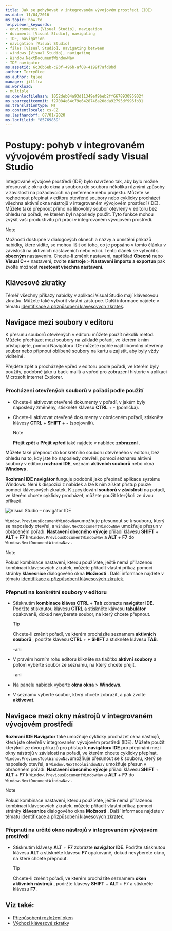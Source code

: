 ```yaml
---
title: Jak se pohybovat v integrovaném vývojovém prostředí (IDE)
ms.date: 11/04/2016
ms.topic: how-to
helpviewer_keywords:
- environments [Visual Studio], navigation
- documents [Visual Studio], navigating
- IDE, navigation
- navigation [Visual Studio]
- files [Visual Studio], navigating between
- windows [Visual Studio], navigating
- Window.NextDocumentWindowNav
- IDE navigator
ms.assetid: 6c36b6eb-c93f-496b-af08-4199f7afd8bd
author: TerryGLee
ms.author: tglee
manager: jillfra
ms.workload:
- multiple
ms.openlocfilehash: 1052deb04a93d11349ef9beb2ff667893095902f
ms.sourcegitcommit: f27084e64c79e6428746a20dda92795df996fb31
ms.translationtype: MT
ms.contentlocale: cs-CZ
ms.lasthandoff: 07/01/2020
ms.locfileid: "85769839"
---
```

# <a name="how-to-move-around-in-the-visual-studio-ide"></a>Postupy: pohyb v integrovaném vývojovém prostředí sady Visual Studio

Integrované vývojové prostředí (IDE) bylo navrženo tak, aby bylo možné přesouvat z okna do okna a souboru do souboru několika různými způsoby v závislosti na požadavcích na preference nebo projektu. Můžete se rozhodnout přepínat v editoru otevřené soubory nebo cyklicky procházet všechna aktivní okna nástrojů v integrovaném vývojovém prostředí (IDE). Můžete také přepnout přímo na libovolný soubor otevřený v editoru bez ohledu na pořadí, ve kterém byl naposledy použit. Tyto funkce mohou zvýšit vaši produktivitu při práci v integrovaném vývojovém prostředí.

> [!NOTE]
> Možnosti dostupné v dialogových oknech a názvy a umístění příkazů nabídky, které vidíte, se mohou lišit od toho, co je popsáno v tomto článku v závislosti na aktivních nastaveních nebo edici. Tento článek se vytvořil s **obecným** nastavením. Chcete-li změnit nastavení, například **Obecné** nebo **Visual C++** nastavení, zvolte **nástroje**  >  **Nastavení importu a exportu**a pak zvolte možnost **resetovat všechna nastavení**.

## <a name="keyboard-shortcuts"></a>Klávesové zkratky

Téměř všechny příkazy nabídky v aplikaci Visual Studio mají klávesovou zkratku. Můžete také vytvořit vlastní zástupce. Další informace najdete v tématu [identifikace a přizpůsobení klávesových zkratek](../ide/identifying-and-customizing-keyboard-shortcuts-in-visual-studio.md).

## <a name="navigate-among-files-in-the-editor"></a>Navigace mezi soubory v editoru

K přesunu souborů otevřených v editoru můžete použít několik metod. Můžete přecházet mezi soubory na základě pořadí, ve kterém k nim přistupujete, pomocí Navigátoru IDE můžete rychle najít libovolný otevřený soubor nebo připnout oblíbené soubory na kartu a zajistit, aby byly vždy viditelné.

Přejděte zpět a procházejte vpřed v editoru podle pořadí, ve kterém byly použity, podobně jako u back-mailů a vpřed pro zobrazení historie v aplikaci Microsoft Internet Explorer.

### <a name="to-move-through-open-files-in-order-of-use"></a>Procházení otevřených souborů v pořadí podle použití

- Chcete-li aktivovat otevřené dokumenty v pořadí, v jakém byly naposledy změněny, stiskněte klávesu **CTRL** + **-** (pomlčka).

- Chcete-li aktivovat otevřené dokumenty v obráceném pořadí, stiskněte klávesy **CTRL** + **SHIFT** + **-** (spojovník).

    > [!NOTE]
    > **Přejít zpět** a **Přejít vpřed** také najdete v nabídce **zobrazení** .

Můžete také přepnout do konkrétního souboru otevřeného v editoru, bez ohledu na to, kdy jste ho naposledy otevřeli, pomocí seznamu aktivní soubory v editoru **rozhraní IDE**, seznam **aktivních souborů** nebo okna **Windows** .

**Rozhraní IDE navigátor** funguje podobně jako přepínač aplikace systému Windows. Není k dispozici z nabídek a lze k nim získat přístup pouze pomocí klávesových zkratek. K zacyklování **souborů v závislosti** na pořadí, ve kterém chcete cyklicky procházet, můžete použít kterýkoli ze dvou příkazů.

![Visual Studio – navigátor IDE](../ide/media/vs2015_ide_navigator.png)

`Window.PreviousDocumentWindowNav`umožňuje přesunout se k souboru, který se naposledy otevřel, a `Window.NextDocumentWindowNav` umožňuje přesun v obráceném pořadí. **Nastavení obecného vývoje** přiřadí klávesu **SHIFT** + **ALT** + **F7** k `Window.PreviousDocumentWindowNav` a **ALT** + **F7** do `Window.NextDocumentWindowNav` .

> [!NOTE]
> Pokud kombinace nastavení, kterou používáte, ještě nemá přiřazenou kombinaci klávesových zkratek, můžete přiřadit vlastní příkaz pomocí stránky **klávesnice** dialogového okna **Možnosti** . Další informace najdete v tématu [identifikace a přizpůsobení klávesových zkratek](../ide/identifying-and-customizing-keyboard-shortcuts-in-visual-studio.md).

### <a name="to-switch-to-specific-files-in-the-editor"></a>Přepnutí na konkrétní soubory v editoru

- Stisknutím **kombinace kláves CTRL** + **Tab** zobrazte **navigátor IDE**. Podržte stisknutou klávesu **CTRL** a stiskněte klávesu **tabulátor** opakovaně, dokud nevyberete soubor, na který chcete přepnout.

    > [!TIP]
    > Chcete-li změnit pořadí, ve kterém procházíte seznamem **aktivních souborů** , podržte klávesu **CTRL** + **+ SHIFT** a stiskněte klávesu **TAB**.

    \-ani

- V pravém horním rohu editoru klikněte na tlačítko **aktivní soubory** a potom vyberte soubor ze seznamu, na který chcete přejít.

    \-ani

- Na panelu nabídek vyberte **okna okna**  >  **Windows**.

- V seznamu vyberte soubor, který chcete zobrazit, a pak zvolte **aktivovat**.

## <a name="navigate-among-tool-windows-in-the-ide"></a>Navigace mezi okny nástrojů v integrovaném vývojovém prostředí

**Rozhraní IDE Navigator** také umožňuje cyklicky procházet okna nástrojů, která jste otevřeli v integrovaném vývojovém prostředí (IDE). Můžete použít kterýkoli ze dvou příkazů pro přístup k **navigátoru IDE** pro přepínání mezi okny nástrojů v závislosti na pořadí, ve kterém chcete cyklicky přepínat. `Window.PreviousToolWindowNav`umožňuje přesunout se k souboru, který se naposledy otevřel, a `Window.NextToolWindowNav` umožňuje přesun v obráceném pořadí. **Nastavení obecného vývoje** přiřadí klávesu **SHIFT** + **ALT** + **F7** k `Window.PreviousDocumentWindowNav` a **ALT** + **F7** do `Window.NextDocumentWindowNav` .

> [!NOTE]
> Pokud kombinace nastavení, kterou používáte, ještě nemá přiřazenou kombinaci klávesových zkratek, můžete přiřadit vlastní příkaz pomocí stránky **klávesnice** dialogového okna **Možnosti** . Další informace najdete v tématu [identifikace a přizpůsobení klávesových zkratek](../ide/identifying-and-customizing-keyboard-shortcuts-in-visual-studio.md).

### <a name="to-switch-to-a-specific-tool-window-in-the-ide"></a>Přepnutí na určité okno nástrojů v integrovaném vývojovém prostředí

- Stisknutím klávesy **ALT** + **F7** zobrazte **navigátor IDE**. Podržte stisknutou klávesu **ALT** a stiskněte klávesu **F7** opakovaně, dokud nevyberete okno, na které chcete přepnout.

    > [!TIP]
    > Chcete-li změnit pořadí, ve kterém procházíte seznamem **oken aktivních nástrojů** , podržte klávesy **SHIFT** + **ALT +** F7 a stiskněte klávesu **F7**.

## <a name="see-also"></a>Viz také:

- [Přizpůsobení rozložení oken](../ide/customizing-window-layouts-in-visual-studio.md)
- [Výchozí klávesové zkratky](../ide/default-keyboard-shortcuts-in-visual-studio.md)

